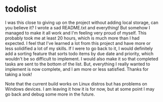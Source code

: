 # todolist

I was this close to giving up on the project without adding local storage, can you believe it? I wrote a sad README.txt and everything! But somehow I managed to make it all work and I'm feeling very proud of myself. This probably took me at least 20 hours, which is much more than I had expected. I feel that I've learned a lot from this project and have more or less solidified a lot of my skills. If I were to go back to it, I would definitely add a sorting feature that sorts todo items by due date and priority, which wouldn't be so difficult to implement. I would also make it so that completed tasks are sent to the bottom of the list. But, everything I really wanted to implement is now complete, and I am more or less satisfied. Thanks for taking a look!

Note that the current build works on Linux distros but has problems on Windows devices. I am leaving it how it is for now, but at some point I may go back and debug some more in the future.